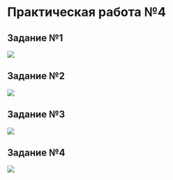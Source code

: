 # Практическая работа №4

## Задание №1
<image src="prac_4/4_1.jpg">

## Задание №2
<image src="prac_4/4_2.jpg">

## Задание №3
<image src="prac_4/4_3.jpg">

## Задание №4
<image src="prac_4/4_4.jpg">
